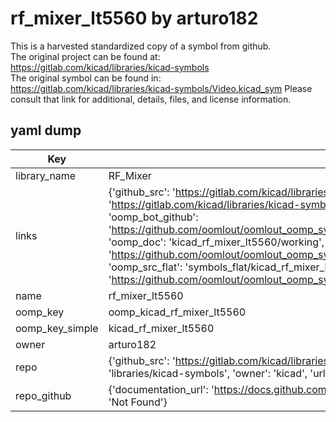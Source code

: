 # rf_mixer_lt5560 by arturo182  
This is a harvested standardized copy of a symbol from github.  
The original project can be found at:  
https://gitlab.com/kicad/libraries/kicad-symbols  
The original symbol can be found in:
https://gitlab.com/kicad/libraries/kicad-symbols/Video.kicad_sym
Please consult that link for additional, details, files, and license information.  
## yaml dump  
| Key | Value |  
| --- | --- |  
| library_name | RF_Mixer |  
| links | {'github_src': 'https://gitlab.com/kicad/libraries/kicad-symbols/Video.kicad_sym', 'github_src_repo': 'https://gitlab.com/kicad/libraries/kicad-symbols', 'oomp_bot': 'kicad_rf_mixer_lt5560/working', 'oomp_bot_github': 'https://github.com/oomlout/oomlout_oomp_symbol_bot/tree/main/kicad_rf_mixer_lt5560/working', 'oomp_doc': 'kicad_rf_mixer_lt5560/working', 'oomp_doc_github': 'https://github.com/oomlout/oomlout_oomp_symbol_doc/tree/main/kicad_rf_mixer_lt5560/working', 'oomp_src_flat': 'symbols_flat/kicad_rf_mixer_lt5560/working', 'oomp_src_flat_github': 'https://github.com/oomlout/oomlout_oomp_symbol_src/tree/main/kicad_rf_mixer_lt5560/working'} |  
| name | rf_mixer_lt5560 |  
| oomp_key | oomp_kicad_rf_mixer_lt5560 |  
| oomp_key_simple | kicad_rf_mixer_lt5560 |  
| owner | arturo182 |  
| repo | {'github_src': 'https://gitlab.com/kicad/libraries/kicad-symbols/Video.kicad_sym', 'name': 'libraries/kicad-symbols', 'owner': 'kicad', 'url': 'https://gitlab.com/kicad/libraries/kicad-symbols'} |  
| repo_github | {'documentation_url': 'https://docs.github.com/rest/repos/repos#get-a-repository', 'message': 'Not Found'} |  

